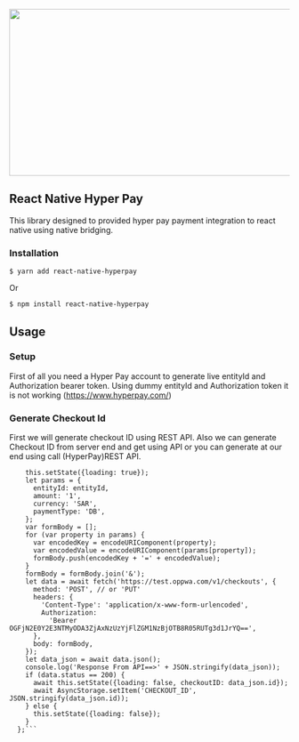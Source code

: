 
<p align="center">
<img  width="600" height="300" src="https://github.com/codianttechnology/react-native-hyperpay/blob/main/react-native-hyperpay.png">
  </p>
  
## React Native Hyper Pay
  
  This library designed to provided hyper pay payment integration to react native using native bridging.
  
### Installation

`$ yarn add react-native-hyperpay`

Or

`$ npm install react-native-hyperpay`

## Usage

### Setup

First of all you need a Hyper Pay account to generate live entityId and Authorization bearer token. Using dummy entityId and Authorization token it is not working (https://www.hyperpay.com/)


### Generate Checkout Id

First we will generate checkout ID using REST API. Also we can generate Checkout ID from server end and get using API or you can generate at our end using call (HyperPay)REST API.


```  generateCheckoutID = async () => {
    this.setState({loading: true});
    let params = {
      entityId: entityId,
      amount: '1',
      currency: 'SAR',
      paymentType: 'DB',
    };
    var formBody = [];
    for (var property in params) {
      var encodedKey = encodeURIComponent(property);
      var encodedValue = encodeURIComponent(params[property]);
      formBody.push(encodedKey + '=' + encodedValue);
    }
    formBody = formBody.join('&');
    let data = await fetch('https://test.oppwa.com/v1/checkouts', {
      method: 'POST', // or 'PUT'
      headers: {
        'Content-Type': 'application/x-www-form-urlencoded',
        Authorization:
          'Bearer OGFjN2E0Y2E3NTMyODA3ZjAxNzUzYjFlZGM1NzBjOTB8R05RUTg3d1JrYQ==',
      },
      body: formBody,
    });
    let data_json = await data.json();
    console.log('Response From API==>' + JSON.stringify(data_json));
    if (data.status == 200) {
      await this.setState({loading: false, checkoutID: data_json.id});
      await AsyncStorage.setItem('CHECKOUT_ID', JSON.stringify(data_json.id));
    } else {
      this.setState({loading: false});
    }
  };```
